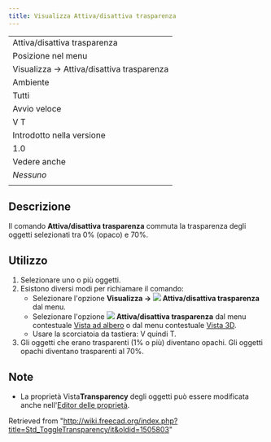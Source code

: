 ```yaml
---
title: Visualizza Attiva/disattiva trasparenza
---
```


|                                           |
| ----------------------------------------- |
| Attiva/disattiva trasparenza              |
| Posizione nel menu                        |
| Visualizza → Attiva/disattiva trasparenza |
| Ambiente                                  |
| Tutti                                     |
| Avvio veloce                              |
| V T                                       |
| Introdotto nella versione                 |
| 1.0                                       |
| Vedere anche                              |
| _Nessuno_                                 |
|                                           |

## Descrizione

Il comando **Attiva/disattiva trasparenza** commuta la trasparenza degli oggetti selezionati tra 0% (opaco) e 70%.

## Utilizzo

1. Selezionare uno o più oggetti.
2. Esistono diversi modi per richiamare il comando:
   - Selezionare l'opzione **Visualizza → ![](/images/Std_ToggleTransparency.svg) Attiva/disattiva trasparenza** dal menu.
   - Selezionare l'opzione **![](/images/Std_ToggleTransparency.svg) Attiva/disattiva trasparenza** dal menu contestuale [Vista ad albero](/Tree_view/it "Tree view/it") o dal menu contestuale [Vista 3D](/3D_view/it "3D view/it").
   - Usare la scorciatoia da tastiera: V quindi T.
3. Gli oggetti che erano trasparenti (1% o più) diventano opachi. Gli oggetti opachi diventano trasparenti al 70%.

## Note

- La proprietà Vista**Transparency** degli oggetti può essere modificata anche nell'[Editor delle proprietà](/Property_editor/it "Property editor/it").

Retrieved from "<http://wiki.freecad.org/index.php?title=Std_ToggleTransparency/it&oldid=1505803>"
